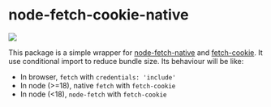 # node-fetch-cookie-native

[![](https://flat.badgen.net/npm/v/node-fetch-cookie-native)](https://www.npmjs.com/package/node-fetch-cookie-native)

This package is a simple wrapper for [node-fetch-native](https://github.com/unjs/node-fetch-native) and [fetch-cookie](https://github.com/valeriangalliat/fetch-cookie). It use conditional import to reduce bundle size. Its behaviour will be like:

- In browser, `fetch` with `credentials: 'include'`
- In node (>=18), native `fetch` with `fetch-cookie`
- In node (<18), `node-fetch` with `fetch-cookie`
